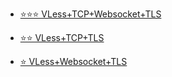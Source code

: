 - [⭐⭐⭐ VLess+TCP+Websocket+TLS](https://github.com/charlieethan/firewall-proxy/tree/master/CN/V2ray/VLess/tcp+ws)

- [⭐⭐ VLess+TCP+TLS](https://github.com/charlieethan/firewall-proxy/tree/master/CN/V2ray/VLess/tcp)      	

- [⭐ VLess+Websocket+TLS](https://github.com/charlieethan/firewall-proxy/tree/master/CN/V2ray/VLess/ws)		     	